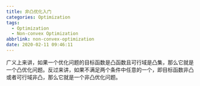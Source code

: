 ```yaml
---
title: 非凸优化入门
categories: Optimization
tags:
  - Optimization
  - Non-convex Optimization
abbrlink: non-convex-optimization
date: 2020-02-11 09:46:11
---
```


广义上来讲，如果一个优化问题的目标函数是凸函数且可行域是凸集，那么它就是一个凸优化问题。反过来讲，如果不满足两个条件中任意的一个，即目标函数非凸或者可行域非凸，那么它就是一个非凸优化问题。

